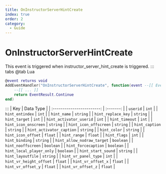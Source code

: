 ```yaml
---
title: OnInstructorServerHintCreate
index: true
order: 2
category:
  - Guide
---
```


# OnInstructorServerHintCreate
This event is triggered when instructor_server_hint_create is triggered.
::: tabs
@tab Lua
```lua
@event returns void
AddEventHandler("OnInstructorServerHintCreate", function(event --[[ Event ]])
    --[[ ... ]]
    return EventResult.Continue
end)
```

:::
|             Key            | Data Type |
| :------------------------: | :-------: |
|          `userid`          |   `int`   |
|       `hint_entindex`      |   `int`   |
|         `hint_name`        |  `string` |
|     `hint_replace_key`     |  `string` |
|        `hint_target`       |   `int`   |
|   `hint_activator_userid`  |   `int`   |
|       `hint_timeout`       |   `int`   |
|    `hint_icon_onscreen`    |  `string` |
|    `hint_icon_offscreen`   |  `string` |
|       `hint_caption`       |  `string` |
|  `hint_activator_caption`  |  `string` |
|        `hint_color`        |  `string` |
|     `hint_icon_offset`     |  `float`  |
|        `hint_range`        |  `float`  |
|        `hint_flags`        |   `int`   |
|       `hint_binding`       |  `string` |
| `hint_allow_nodraw_target` | `boolean` |
|     `hint_nooffscreen`     | `boolean` |
|     `hint_forcecaption`    | `boolean` |
|  `hint_local_player_only`  | `boolean` |
|     `hint_start_sound`     |  `string` |
|      `hint_layoutfile`     |  `string` |
|    `hint_vr_panel_type`    |   `int`   |
|   `hint_vr_height_offset`  |  `float`  |
|     `hint_vr_offset_x`     |  `float`  |
|     `hint_vr_offset_y`     |  `float`  |
|     `hint_vr_offset_z`     |  `float`  |